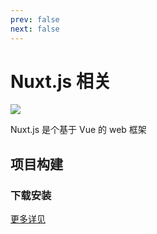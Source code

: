 ```yaml
---
prev: false
next: false
---
```


# Nuxt.js 相关

![](/static/skill-images/nuxt-js.webp)

Nuxt.js 是个基于 Vue 的 web 框架

## 项目构建

### 下载安装

[更多详见](https://nuxt.com/docs/getting-started/installation)
